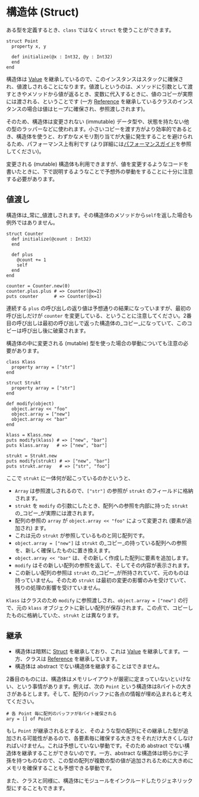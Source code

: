 # 構造体 (Struct)

ある型を定義するとき、`class` ではなく `struct` を使うことができます。

```crystal
struct Point
  property x, y

  def initialize(@x : Int32, @y : Int32)
  end
end
```

構造体は [Value](https://crystal-lang.org/api/Value.html) を継承しているので、このインスタンスはスタックに確保され、値渡しされることになります。値渡しというのは、メソッドに引数として渡すときやメソッドから値が返るとき、変数に代入するときに、値のコピーが実際には渡される、ということです (一方 [Reference](https://crystal-lang.org/api/Reference.html) を継承しているクラスのインスタンスの場合は値はヒープに確保され、参照渡しされます)。

そのため、構造体は変更されない (immutable) データ型や、状態を持たない他の型のラッパーなどに使われます。小さいコピーを渡す方がより効率的であるとき、構造体を使うと、わずかなメモリ割り当てが大量に発生することを避けられるため、パフォーマンス上有利です (より詳細には[パフォーマンスガイド](https://crystal-lang.org/docs/guides/performance.html#use-structs-when-possible)を参照してください)。

変更される (mutable) 構造体も利用できますが、値を変更するようなコードを書いたときに、下で説明するようなことで予想外の挙動をすることに十分に注意する必要があります。

## 値渡し

構造体は_常に_値渡しされます。その構造体のメソッドから`self`を返した場合も例外ではありません。

```crystal
struct Counter
  def initialize(@count : Int32)
  end

  def plus
    @count += 1
    self
  end
end

counter = Counter.new(0)
counter.plus.plus # => Counter(@x=2)
puts counter      # => Counter(@x=1)
```

連続する `plus` の呼び出しの返り値は予想通りの結果になっていますが、最初の呼び出しだけが `counter` を変更している、ということに注意してください。2番目の呼び出しは最初の呼び出しで返った構造体の_コピー_になっていて、このコピーは呼び出し後に破棄されます。

構造体の中に変更される (mutable) 型を使った場合の挙動についても注意の必要があります。

```crystal
class Klass
  property array = ["str"]
end

struct Strukt
  property array = ["str"]
end

def modify(object)
  object.array << "foo"
  object.array = ["new"]
  object.array << "bar"
end

klass = Klass.new
puts modify(klass) # => ["new", "bar"]
puts klass.array   # => ["new", "bar"]

strukt = Strukt.new
puts modify(strukt) # => ["new", "bar"]
puts strukt.array   # => ["str", "foo"]
```

ここで `strukt` に一体何が起こっているのかというと、
- `Array` は参照渡しされるので、`["str"]` の参照が `strukt` のフィールドに格納されます。
- `strukt` を `modify` の引数にしたとき、配列への参照を内部に持った `strukt` の_コピー_が実際には渡されます。
- 配列の参照の `array` が `object.array << "foo"` によって変更され (要素が追加され) ます。
- これは元の `strukt` が参照しているものと同じ配列です。
- `object.array = ["new"]` は `strukt` の_コピー_の持っている配列への参照を、新しく確保したものに置き換えます。
- `object.array << "bar"` は、その新しく作成した配列に要素を追加します。
- `modify` はその新しい配列の参照を返して、そしてその内容が表示されます。
- この新しい配列の参照は `strukt` の_コピー_が所持されていて、元のものは持っていません。そのため `strukt` は最初の変更の影響のみを受けていて、残りの処理の影響を受けていません。

`Klass` はクラスのため `modify` に参照渡しされ、`object.array = ["new"]` の行で、元の `klass` オブジェクトに新しい配列が保存されます。この点で、コピーしたものに格納していた、`strukt` とは異なります。


## 継承

* 構造体は暗黙に [Struct](http://crystal-lang.org/api/Struct.html) を継承しており、これは [Value](http://crystal-lang.org/api/Value.html) を継承してます。一方、クラスは [Reference](http://crystal-lang.org/api/Reference.html) を継承しています。
* 構造体は abstract でない構造体を継承することはできません。

2番目のものには、構造体はメモリレイアウトが厳密に定まっていないといけない、という事情があります。例えば、次の `Point` という構造体は8バイトの大きさがあるとします。そして、配列のバッファに各点の情報が埋め込まれると考えてください。

```crystal
# 各 Point 毎に配列のバッファが8バイト確保される
ary = [] of Point
```

もし `Point` が継承されるとすると、そのような型の配列にその継承した型が追加される可能性があるので、各要素毎に確保する大きさをそれだけ大きくしなければいけません。これは予想していない挙動です。そのため abstract でない構造体を継承することができないのです。一方、abstract な構造体は明らかに子孫を持つものなので、この型の配列が複数の型の値が追加されるために大きめにメモリを確保することも予想できる挙動です。

また、クラスと同様に、構造体にモジュールをインクルードしたりジェネリック型にすることもできます。
